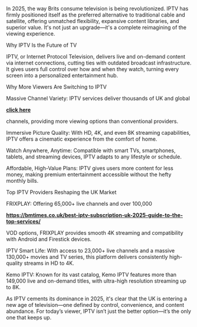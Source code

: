 In 2025, the way Brits consume television is being revolutionized. IPTV has firmly positioned itself as the preferred alternative to traditional cable and satellite, offering unmatched flexibility, expansive content libraries, and superior value. It's not just an upgrade—it's a complete reimagining of the viewing experience.

Why IPTV Is the Future of TV

IPTV, or Internet Protocol Television, delivers live and on-demand content via internet connections, cutting ties with outdated broadcast infrastructure. It gives users full control over how and when they watch, turning every screen into a personalized entertainment hub.

Why More Viewers Are Switching to IPTV

Massive Channel Variety: IPTV services deliver thousands of UK and global <p><strong><a href="https://bmtimes.co.uk/best-iptv-subscription-uk-2025-guide-to-the-top-services/">click here</a></strong></p>
 channels, providing more viewing options than conventional providers.

Immersive Picture Quality: With HD, 4K, and even 8K streaming capabilities, IPTV offers a cinematic experience from the comfort of home.

Watch Anywhere, Anytime: Compatible with smart TVs, smartphones, tablets, and streaming devices, IPTV adapts to any lifestyle or schedule.

Affordable, High-Value Plans: IPTV gives users more content for less money, making premium entertainment accessible without the hefty monthly bills.

Top IPTV Providers Reshaping the UK Market

FRIXPLAY: Offering 65,000+ live channels and over 100,000 <p><strong><a href="https://bmtimes.co.uk/best-iptv-subscription-uk-2025-guide-to-the-top-services/">https://bmtimes.co.uk/best-iptv-subscription-uk-2025-guide-to-the-top-services/</a></strong></p>
 VOD options, FRIXPLAY provides smooth 4K streaming and compatibility with Android and Firestick devices.

IPTV Smart Life: With access to 23,000+ live channels and a massive 130,000+ movies and TV series, this platform delivers consistently high-quality streams in HD to 4K.

Kemo IPTV: Known for its vast catalog, Kemo IPTV features more than 149,000 live and on-demand titles, with ultra-high resolution streaming up to 8K.

As IPTV cements its dominance in 2025, it's clear that the UK is entering a new age of television—one defined by control, convenience, and content abundance. For today’s viewer, IPTV isn’t just the better option—it’s the only one that keeps up.
